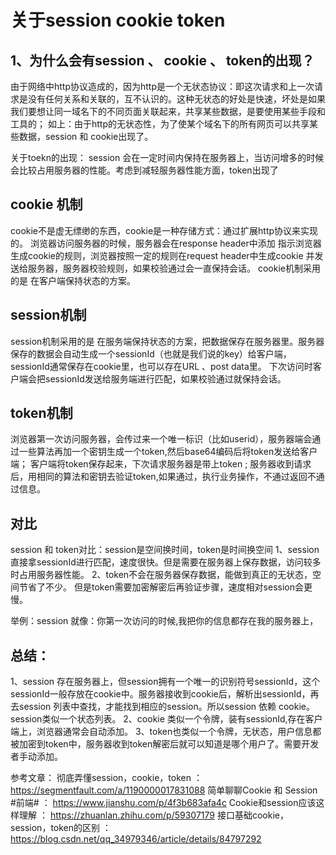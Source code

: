 # 关于session cookie token

## 1、为什么会有session 、 cookie 、 token的出现？
由于网络中http协议造成的，因为http是一个无状态协议：即这次请求和上一次请求是没有任何关系和关联的，互不认识的。这种无状态的好处是快速，坏处是如果我们要想让同一域名下的不同页面关联起来，共享某些数据，是要使用某些手段和工具的；
如上：由于http的无状态性，为了使某个域名下的所有网页可以共享某些数据，session 和 cookie出现了。

关于toekn的出现：
session 会在一定时间内保持在服务器上，当访问增多的时候会比较占用服务器的性能。考虑到减轻服务器性能方面，token出现了

## cookie 机制
cookie不是虚无缥缈的东西，cookie是一种存储方式：通过扩展http协议来实现的。
浏览器访问服务器的时候，服务器会在response header中添加 指示浏览器生成cookie的规则，浏览器按照一定的规则在request header中生成cookie 并发送给服务器，服务器校验规则，如果校验通过会一直保持会话。
cookie机制采用的是 在客户端保持状态的方案。

## session机制

session机制采用的是 在服务端保持状态的方案，把数据保存在服务器里。服务器保存的数据会自动生成一个sessionId（也就是我们说的key）给客户端，sessionId通常保存在cookie里，也可以存在URL 、post data里。
下次访问时客户端会把sessionId发送给服务端进行匹配，如果校验通过就保持会话。

## token机制
浏览器第一次访问服务器，会传过来一个唯一标识（比如userid），服务器端会通过一些算法再加一个密钥生成一个token,然后base64编码后将token发送给客户端；  客户端将token保存起来，下次请求服务器是带上token ; 服务器收到请求后，用相同的算法和密钥去验证token,如果通过，执行业务操作，不通过返回不通过信息。

## 对比
session 和 token对比：session是空间换时间，token是时间换空间
1、session直接拿sessionId进行匹配，速度很快。但是需要在服务器上保存数据，访问较多时占用服务器性能。
2、token不会在服务器保存数据，能做到真正的无状态，空间节省了不少。 但是token需要加密解密后再验证步骤，速度相对session会更慢。

举例：session 就像：你第一次访问的时候,我把你的信息都存在我的服务器上，


## 总结：
1、session 存在服务器上，但session拥有一个唯一的识别符号sessionId，这个sessionId一般存放在cookie中。服务器接收到cookie后，解析出sessionId，再去session 列表中查找，才能找到相应的session。所以session 依赖 cookie。session类似一个状态列表。
2、cookie 类似一个令牌，装有sessionId,存在客户端上，浏览器通常会自动添加。
3、token也类似一个令牌，无状态，用户信息都被加密到token中，服务器收到token解密后就可以知道是哪个用户了。需要开发者手动添加。

参考文章：
彻底弄懂session，cookie，token ： https://segmentfault.com/a/1190000017831088
简单聊聊Cookie 和 Session #前端#  ： https://www.jianshu.com/p/4f3b683afa4c
Cookie和session应该这样理解 ： https://zhuanlan.zhihu.com/p/59307179
接口基础cookie， session，token的区别   ： https://blog.csdn.net/qq_34979346/article/details/84797292
